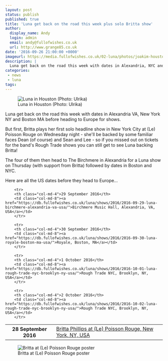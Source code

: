 ```yaml
---
layout: post
status: publish
published: true
title: 'Luna get back on the road this week plus solo Britta show'
author:
  display_name: Andy
  login: admin
  email: andy@fullofwishes.co.uk
  url: http://www.grange85.co.uk
date: '2016-09-26 21:00:00 +0000'
imageurl: https://media.fullofwishes.co.uk/02-luna/photos/joakim-houston/img-1047-bw-26.jpg
description: |
  Luna get back on the road this week with dates in Alexandria, NYC and Boston before heading over the pond for shows in Europe
categories:
 - news
 - luna
tags:
---
```

<figure class="caption aligncenter"><img src="https://media.fullofwishes.co.uk/02-luna/photos/joakim-houston/img-1047-bw-26.jpg" alt="Luna in Houston (Photo: Ulrika)" /><figcaption class="caption-text">Luna in Houston (Photo: Ulrika)</figcaption></figure>
<p class="lead">Luna get back on the road this week with dates in Alexandria VA, New York NY and Boston MA before heading to Europe for shows.</p>

<p>But first, Britta plays her first solo headline show in New York City at (Le) Poisson Rouge on Wednesday night - she'll be backed by some familiar faces Dean (of course) and Sean and Lee - so if you missed out on tickets for the band's Rough Trade shows you can still get to see Luna backing Britta!</p>

<p>The four of them then head to The Birchmere in Alexandria for a Luna show on Thursday (with support from Britta) followed by dates in Boston and NYC.</p>

<p>Here are all the US dates before they head to Europe&hellip;</p>

<table class="table table-striped">
        <tbody><tr>
        <th class="col-md-4">28 September 2016</th>
        <td class="col-md-8"><a href="https://db.fullofwishes.co.uk/britta-phillips/shows/2016/2016-09-28-britta-phillips-le-poisson-rouge-new-york-ny-usa/">Britta Phillips at (Le) Poisson Rouge, New York, NY, USA</a></td>
        </tr>

        <tr>
        <th class="col-md-4">29 September 2016</th>
        <td class="col-md-8"><a href="https://db.fullofwishes.co.uk/luna/shows/2016/2016-09-29-luna-birchmere-alexandria-va-usa/">Birchmere Music Hall, Alexandria, VA, USA</a></td>
        </tr>

        <tr>
        <th class="col-md-4">30 September 2016</th>
        <td class="col-md-8"><a href="https://db.fullofwishes.co.uk/luna/shows/2016/2016-09-30-luna-royale-boston-ma-usa/">Royale, Boston, MA</a></td>
        </tr>

        <tr>
        <th class="col-md-4">1 October 2016</th>
        <td class="col-md-8"><a href="https://db.fullofwishes.co.uk/luna/shows/2016/2016-10-01-luna-rough-trade-nyc-brooklyn-ny-usa/">Rough Trade NYC, Brooklyn, NY, USA</a></td>
        </tr>

        <tr>
        <th class="col-md-4">2 October 2016</th>
        <td class="col-md-8"><a href="https://db.fullofwishes.co.uk/luna/shows/2016/2016-10-02-luna-rough-trade-nyc-brooklyn-ny-usa/">Rough Trade NYC, Brooklyn, NY, USA</a></td>
        </tr>

</tbody></table>

<figure class="caption aligncenter"><img src="https://media.fullofwishes.co.uk/09-britta-phillips/show_assets/2016-09-28-britta-phillips-le-poisson-rouge-poster.jpg" alt="Britta at (Le) Poisson Rouge poster" /><figcaption class="caption-text">Britta at (Le) Poisson Rouge poster</figcaption></figure>
